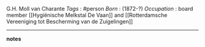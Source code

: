 G.H. Moll van Charante
*Tags* : #person 
*Born* : (1872-?)
*Occupation* : board member [[Hygiënische Melkstal De Vaan]] and [[Rotterdamsche Vereeniging tot Bescherming van de Zuigelingen]]

---
**notes**